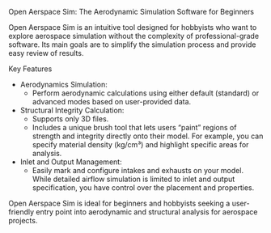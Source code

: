 Open Aerspace Sim: The Aerodynamic Simulation Software for Beginners

Open Aerspace Sim is an intuitive tool designed for hobbyists who want to explore aerospace simulation without the complexity of professional-grade software. Its main goals are to simplify the simulation process and provide easy review of results.

Key Features

* Aerodynamics Simulation:
  * Perform aerodynamic calculations using either default (standard) or advanced modes based on user-provided data.
* Structural Integrity Calculation:
  * Supports only 3D files.
  * Includes a unique brush tool that lets users “paint” regions of strength and integrity directly onto their model. For example, you can specify material density (kg/cm³) and highlight specific areas for analysis.
* Inlet and Output Management:
  * Easily mark and configure intakes and exhausts on your model. While detailed airflow simulation is limited to inlet and output specification, you have control over the placement and properties.

Open Aerspace Sim is ideal for beginners and hobbyists seeking a user-friendly entry point into aerodynamic and structural analysis for aerospace projects.
